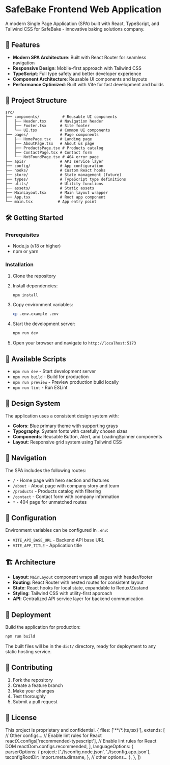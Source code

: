 # SafeBake Frontend Web Application

A modern Single Page Application (SPA) built with React, TypeScript, and Tailwind CSS for SafeBake - innovative baking solutions company.

## 🚀 Features

- **Modern SPA Architecture**: Built with React Router for seamless navigation
- **Responsive Design**: Mobile-first approach with Tailwind CSS
- **TypeScript**: Full type safety and better developer experience
- **Component Architecture**: Reusable UI components and layouts
- **Performance Optimized**: Built with Vite for fast development and builds

## 📁 Project Structure

```
src/
├── components/          # Reusable UI components
│   ├── Header.tsx      # Navigation header
│   ├── Footer.tsx      # Site footer
│   └── UI.tsx          # Common UI components
├── pages/              # Page components
│   ├── HomePage.tsx    # Landing page
│   ├── AboutPage.tsx   # About us page
│   ├── ProductsPage.tsx # Products catalog
│   ├── ContactPage.tsx # Contact form
│   └── NotFoundPage.tsx # 404 error page
├── apis/               # API service layer
├── config/             # App configuration
├── hooks/              # Custom React hooks
├── store/              # State management (future)
├── types/              # TypeScript type definitions
├── utils/              # Utility functions
├── assets/             # Static assets
├── MainLayout.tsx      # Main layout wrapper
├── App.tsx             # Root app component
└── main.tsx           # App entry point
```

## 🛠️ Getting Started

### Prerequisites

- Node.js (v18 or higher)
- npm or yarn

### Installation

1. Clone the repository
2. Install dependencies:

   ```bash
   npm install
   ```

3. Copy environment variables:

   ```bash
   cp .env.example .env
   ```

4. Start the development server:

   ```bash
   npm run dev
   ```

5. Open your browser and navigate to `http://localhost:5173`

## 📝 Available Scripts

- `npm run dev` - Start development server
- `npm run build` - Build for production
- `npm run preview` - Preview production build locally
- `npm run lint` - Run ESLint

## 🎨 Design System

The application uses a consistent design system with:

- **Colors**: Blue primary theme with supporting grays
- **Typography**: System fonts with carefully chosen sizes
- **Components**: Reusable Button, Alert, and LoadingSpinner components
- **Layout**: Responsive grid system using Tailwind CSS

## 🧭 Navigation

The SPA includes the following routes:

- `/` - Home page with hero section and features
- `/about` - About page with company story and team
- `/products` - Products catalog with filtering
- `/contact` - Contact form with company information
- `*` - 404 page for unmatched routes

## 🔧 Configuration

Environment variables can be configured in `.env`:

- `VITE_API_BASE_URL` - Backend API base URL
- `VITE_APP_TITLE` - Application title

## 🏗️ Architecture

- **Layout**: `MainLayout` component wraps all pages with header/footer
- **Routing**: React Router with nested routes for consistent layout
- **State**: React hooks for local state, expandable to Redux/Zustand
- **Styling**: Tailwind CSS with utility-first approach
- **API**: Centralized API service layer for backend communication

## 🚀 Deployment

Build the application for production:

```bash
npm run build
```

The built files will be in the `dist/` directory, ready for deployment to any static hosting service.

## 🤝 Contributing

1. Fork the repository
2. Create a feature branch
3. Make your changes
4. Test thoroughly
5. Submit a pull request

## 📄 License

This project is proprietary and confidential.
{
files: ['**/*.{ts,tsx}'],
extends: [
// Other configs...
// Enable lint rules for React
reactX.configs['recommended-typescript'],
// Enable lint rules for React DOM
reactDom.configs.recommended,
],
languageOptions: {
parserOptions: {
project: ['./tsconfig.node.json', './tsconfig.app.json'],
tsconfigRootDir: import.meta.dirname,
},
// other options...
},
},
])

```

```
